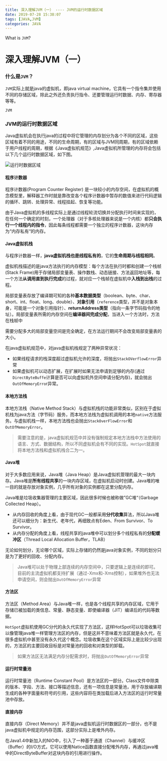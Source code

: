 ```yaml
---
title: 深入理解JVM（一） ---- JVM的运行时数据区域
date: 2019-07-28 15:38:07
tags: [JAVA,JVM]
categories: JAVA
---
```

What is `JVM`?

<!-- more -->

# 深入理解JVM（一）

### 什么是`JVM`？

`JVM`实际上就是java的虚拟机，即java virtual machine，它具有一个指令集并使用不同的存储区域，除此之外还负责执行指令、还要管理运行时数据、内存、寄存器等等。

`JVM`

### JVM的运行时数据区域

Java虚拟机会在执行java的过程中将它管理的内存划分为各个不同的区域，这些区域有着不同的用途，不同的生命周期，有的区域与JVM同周期，有的区域依赖于用户线程的周期，根据《Java虚拟机规范》,Java虚拟机所管理的内存将会包括以下几个运行时数据区域，如下图。

![运行时数据区域](https://image-static.segmentfault.com/171/035/1710354522-5ad304bfcff05)

#### 程序计数器

程序计数器(Program Counter Register) 是一块较小的内存空间，在虚拟机的概念模型里，解释器工作时就是靠改变各个程序计数器中暂存的数值来进行代码逻辑的循环、跳转、处理异常、线程挂起、恢复等功能。

由于Java虚拟机的多线程实际上是通过线程轮流切换并分配执行时间来实现的，在任何一个确定的时刻，一个处理器（对于多核处理器来说是一个内核）都**只会执行一个线程内的指令**，因此每条线程都需要一个独立的程序计数器，这块内存为“内存私有“的内存。

#### Java虚拟机栈

与程序计数器一样，**java虚拟机栈也是线程私有的**，它的**生命周期与线程相同**。

虚拟机栈描述的是java方法执行的内存模型：每个方法在执行时都和创建一个栈帧(Stack Frame)用于存储局部变量表、操作数栈、动态链接、方法返回地址等，每一个方法**从调用直到执行完成**的过程，就对应一个栈帧在虚拟机中**入栈到出栈**的过程。

局部变量表存放了编译期可知的各种**基本数据类型**（boolean、byte、char、short、int、float、long、double）、**对象引用**（`reference`类型，并不是对象本身，可能是一个对象引用指针）、**returnAddress类型**（指向一条字节码指令的地址）。局部变量表所需的内存空间在**编译器间完成分配**，当进入一个方法时，方法在栈帧中

需要分配多大的局部变量空间是完全确定，在方法运行期间不会改变局部变量表的大小。

在java虚拟机规范中，对java虚拟机栈规定了两种异常状况：

- 如果线程请求的栈深度超过虚拟机允许的深度，将抛出`StackOVerflowError`异常
- 如果虚拟机可以动态扩展，在扩展时如果无法申请到足够的内存(通过`DirectByteBuffe`计算是否可以向虚拟机外空间申请分配内存)，就会抛出`OutOfMemoryErro`r异常。

#### 本地方法栈

本地方法栈（Native Method Stack）与虚拟机栈的功能非常类似，区别在于虚拟机栈为java方法（字节码）服务，而本地方法栈为虚拟机调用的本地`native`方法服务。与虚拟机栈一样，本地方法栈也会抛出`StackOverFlowError`和`OutOfMemoryError`。

> 需要注意的是，java虚拟机规范中并没有强制规定本地方法栈中方法使用的语言、方式、数据结构，所以不同虚拟机会有不同的实现。`HotSpot`就直接将本地方法栈和虚拟机栈合二为一。

#### Java堆

对于大多数应用来说，Java堆（Java Heap）是Java虚拟机管理的最大一块内存。Java堆是**所有线程共享**的一块内存区域，在虚拟机启动时创建。Java堆的唯一目的就是存放对象实例，几乎所有对象的实例都在这里分配内存。

Java堆是垃圾收集器管理的主要区域，因此很多时候也被称做”GC堆“（Garbage Collected Heap）。

- 从内存回收的角度上看，由于现代GC一般都采用**分代收集**算法，所以Java堆还可以细分为：新生代、老年代，再细致点有Eden、From Survivor、To Survivor。
- 从内存分配的角度上看，线程共享的java堆中可以划分多个线程私有的**分配缓冲区**（Thread Local Allocation Buffer，TLAB）

无论如何划分，无论哪个区域，实际上存储的仍然是java对象实例，不同的划分只是为了更好的回收、分配内存。

> Java堆可以处于物理上部连续的内存空间中，只要逻辑上是连续的即可。目前的主流虚拟机都支持扩展（通过-Xmx和-Xms控制），如果堆外也无法申请空间，则会抛出`OutOfMemoryError`异常

#### 方法区

方法区（Method Area）与Java堆一样，也是各个线程共享的内存区域，它用于存储已被加载的类信息、常量、静态变量、即使编译器（JIT）编译后的代码等数据。

`HotSpot`虚拟机使用GC分代的永久代实现了方法区，这样HotSpot可以垃圾收集可以像管理java堆一样管理方法区的内存，但是这并不意味着方法区就是永久代，在很多虚拟机中甚至没有永久代这个概念。垃圾收集在这个区域实际上是比较少出现的，方法区的主要回收目标是对常量池的回收和对类型的卸载。

> 如果方法区无法满足内存分配需求时，将抛出`OutOfMemoryError`异常

#### 运行时常量池

运行时常量池（Runtime Constant Pool）是方法区的一部分。Class文件中除类的版本、字段、方法、接口等描述信息，还有一项信息是常量池，用于存放编译期生成的各种字面量和符号的引用，这些内容将在类加载后进入方法区的运行时常量池中存放。

#### 直接内存

直接内存（Direct Memory）并不是java虚拟机运行时数据区的一部分，也不是java虚拟机中规定的内存范围，这部分实际上是堆外内存。

在Java1.4中新加入的NIO中，引入了一种基于通道（Channel）与缓冲区（Buffer）的I/O方式，它可以使用Natice函数直接分配堆外内存，再通过java堆中的DirectByteBuffer对这块内存的引用进行操作。